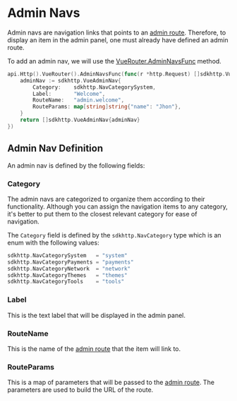 # Admin Navs

Admin navs are navigation links that points to an [admin route](./routes-and-links.md#admin-routes). Therefore, to display an item in the admin panel, one must already have defined an admin route.

To add an admin nav, we will use the [VueRouter.AdminNavsFunc](../api/vue-router-api.md#adminnavsfunc) method.

```go
api.Http().VueRouter().AdminNavsFunc(func(r *http.Request) []sdkhttp.VueAdminNav {
    adminNav := sdkhttp.VueAdminNav{
        Category:    sdkhttp.NavCategorySystem,
        Label:       "Welcome",
        RouteName:   "admin.welcome",
        RouteParams: map[string]string{"name": "Jhon"},
    }
    return []sdkhttp.VueAdminNav{adminNav}
})
```

## Admin Nav Definition
An admin nav is defined by the following fields:

### Category
The admin navs are categorized to organize them according to their functionality. Although you can assign the navigation items to any category, it's better to put them to the closest relevant category for ease of navigation.

The `Category` field is defined by the `sdkhttp.NavCategory` type which is an enum with the following values:

```go
sdkhttp.NavCategorySystem   = "system"
sdkhttp.NavCategoryPayments = "payments"
sdkhttp.NavCategoryNetwork  = "network"
sdkhttp.NavCategoryThemes   = "themes"
sdkhttp.NavCategoryTools    = "tools"
```

### Label
This is the text label that will be displayed in the admin panel.

### RouteName
This is the name of the [admin route](./routes-and-links.md#admin-routes) that the item will link to.

### RouteParams
This is a map of parameters that will be passed to the [admin route](./routes-and-links.md#admin-routes). The parameters are used to build the URL of the route.
